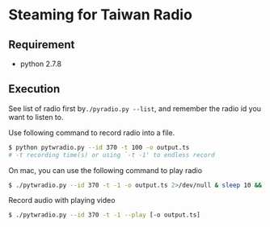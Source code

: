 # Steaming for Taiwan Radio

## Requirement

  * python 2.7.8

## Execution

See list of radio first by`./pyradio.py --list`, and remember the radio id you want to listen to.

Use following command to record radio into a file.
```bash
$ python pytwradio.py --id 370 -t 100 -o output.ts
# -t recording time(s) or using `-t -1' to endless record
```

On mac, you can use the following command to play radio
```bash
$ ./pytwradio.py --id 370 -t -1 -o output.ts 2>/dev/null & sleep 10 && ffplay output.ts
```

Record audio with playing video 
```bash
$ ./pytwradio.py --id 370 -t -1 --play [-o output.ts]
```
